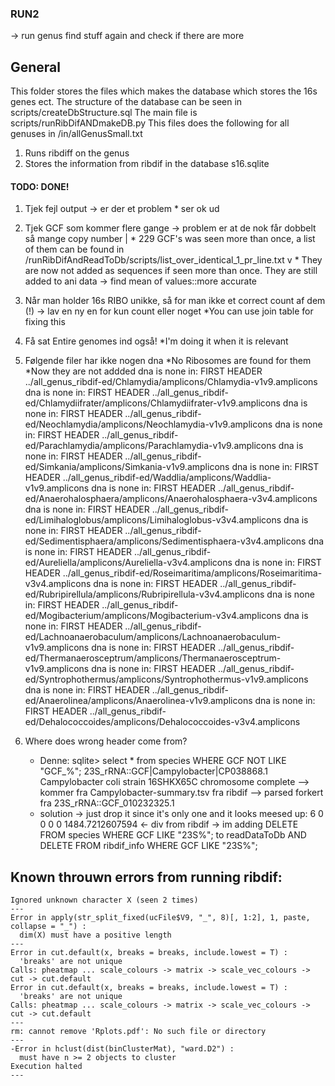 
### RUN2
-> run genus find stuff again and check if there are more

## General

This folder stores the files which makes the database which stores the 16s genes ect.
The structure of the database can be seen in scripts/createDbStructure.sql
The main file is scripts/runRibDifANDmakeDB.py
This files does the following for all genuses in /in/allGenusSmall.txt
  1) Runs ribdiff on the genus
  2) Stores the information from ribdif in the database s16.sqlite


#### TODO: DONE! 
1) Tjek fejl output -> er der et problem 
          * ser ok ud

2) Tjek GCF som kommer flere gange -> problem er at de nok får dobbelt så mange copy number |
          * 229 GCF's was seen more than once, a list of them can be found in /runRibDifAndReadToDb/scripts/list_over_identical_1_pr_line.txt v
          * They are now not added as sequences if seen more than once. They are still added to ani data -> find mean of values::more accurate
3) Når man holder 16s RIBO unikke, så for man ikke et correct count af dem (!) -> lav en ny en for kun count eller noget
          *You can use join table for fixing this
4) Få sat Entire genomes ind også!
          *I'm doing it when it is relevant
5) Følgende filer har ikke nogen dna
          *No Ribosomes are found for them
          *Now they are not addded
dna is none in: FIRST HEADER ../all_genus_ribdif-ed/Chlamydia/amplicons/Chlamydia-v1v9.amplicons
dna is none in: FIRST HEADER ../all_genus_ribdif-ed/Chlamydiifrater/amplicons/Chlamydiifrater-v1v9.amplicons
dna is none in: FIRST HEADER ../all_genus_ribdif-ed/Neochlamydia/amplicons/Neochlamydia-v1v9.amplicons
dna is none in: FIRST HEADER ../all_genus_ribdif-ed/Parachlamydia/amplicons/Parachlamydia-v1v9.amplicons
dna is none in: FIRST HEADER ../all_genus_ribdif-ed/Simkania/amplicons/Simkania-v1v9.amplicons
dna is none in: FIRST HEADER ../all_genus_ribdif-ed/Waddlia/amplicons/Waddlia-v1v9.amplicons
dna is none in: FIRST HEADER ../all_genus_ribdif-ed/Anaerohalosphaera/amplicons/Anaerohalosphaera-v3v4.amplicons
dna is none in: FIRST HEADER ../all_genus_ribdif-ed/Limihaloglobus/amplicons/Limihaloglobus-v3v4.amplicons
dna is none in: FIRST HEADER ../all_genus_ribdif-ed/Sedimentisphaera/amplicons/Sedimentisphaera-v3v4.amplicons
dna is none in: FIRST HEADER ../all_genus_ribdif-ed/Aureliella/amplicons/Aureliella-v3v4.amplicons
dna is none in: FIRST HEADER ../all_genus_ribdif-ed/Roseimaritima/amplicons/Roseimaritima-v3v4.amplicons
dna is none in: FIRST HEADER ../all_genus_ribdif-ed/Rubripirellula/amplicons/Rubripirellula-v3v4.amplicons
dna is none in: FIRST HEADER ../all_genus_ribdif-ed/Mogibacterium/amplicons/Mogibacterium-v3v4.amplicons
dna is none in: FIRST HEADER ../all_genus_ribdif-ed/Lachnoanaerobaculum/amplicons/Lachnoanaerobaculum-v1v9.amplicons
dna is none in: FIRST HEADER ../all_genus_ribdif-ed/Thermanaerosceptrum/amplicons/Thermanaerosceptrum-v1v9.amplicons
dna is none in: FIRST HEADER ../all_genus_ribdif-ed/Syntrophothermus/amplicons/Syntrophothermus-v1v9.amplicons
dna is none in: FIRST HEADER ../all_genus_ribdif-ed/Anaerolinea/amplicons/Anaerolinea-v1v9.amplicons
dna is none in: FIRST HEADER ../all_genus_ribdif-ed/Dehalococcoides/amplicons/Dehalococcoides-v3v4.amplicons
6) Where does wrong header come from?
     * Denne:
     sqlite> select * from species WHERE GCF NOT LIKE "GCF_%";
     23S_rRNA::GCF|Campylobacter|CP038868.1 Campylobacter coli strain 16SHKX65C chromosome complete
     --> kommer fra Campylobacter-summary.tsv fra ribdif
     --> parsed forkert fra 23S_rRNA::GCF_010232325.1
     * solution -> just drop it since it's only one and it looks meesed up:
     6	0	0	0	0	1484.7212607594	<- div from ribdif
     -> im adding DELETE FROM species WHERE GCF LIKE "23S%"; to readDataToDb AND DELETE FROM ribdif_info WHERE GCF LIKE "23S%";

## Known throuwn errors from running ribdif:
```
Ignored unknown character X (seen 2 times)
---
Error in apply(str_split_fixed(ucFile$V9, "_", 8)[, 1:2], 1, paste, collapse = "_") : 
  dim(X) must have a positive length
---
Error in cut.default(x, breaks = breaks, include.lowest = T) : 
  'breaks' are not unique
Calls: pheatmap ... scale_colours -> matrix -> scale_vec_colours -> cut -> cut.default
Error in cut.default(x, breaks = breaks, include.lowest = T) : 
  'breaks' are not unique
Calls: pheatmap ... scale_colours -> matrix -> scale_vec_colours -> cut -> cut.default
---
rm: cannot remove 'Rplots.pdf': No such file or directory
---
-Error in hclust(dist(binClusterMat), "ward.D2") : 
  must have n >= 2 objects to cluster
Execution halted
---
```